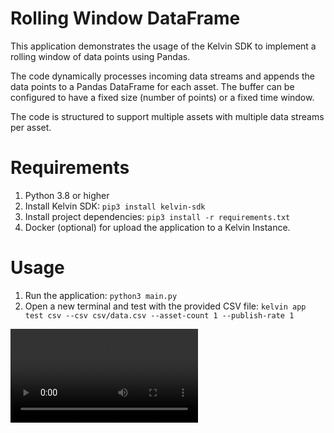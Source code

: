 # Rolling Window DataFrame
This application demonstrates the usage of the Kelvin SDK to implement a rolling window of data points using Pandas.

The code dynamically processes incoming data streams and appends the data points to a Pandas DataFrame for each asset. The buffer can be configured to have a fixed size (number of points) or a fixed time window. 

The code is structured to support multiple assets with multiple data streams per asset.

# Requirements
1. Python 3.8 or higher
2. Install Kelvin SDK: `pip3 install kelvin-sdk`
3. Install project dependencies: `pip3 install -r requirements.txt`
4. Docker (optional) for upload the application to a Kelvin Instance.

# Usage
1. Run the application: `python3 main.py`
2. Open a new terminal and test with the provided CSV file: `kelvin app test csv --csv csv/data.csv --asset-count 1 --publish-rate 1`


<video controls>
  <source src="assets/demo.mp4" type="video/mp4">
</video>
